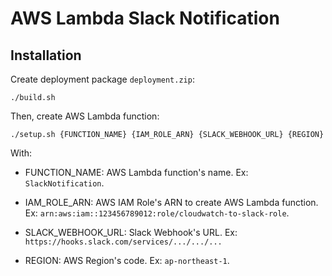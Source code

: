 # AWS Lambda Slack Notification

## Installation

Create deployment package `deployment.zip`:

    ./build.sh

Then, create AWS Lambda function:

    ./setup.sh {FUNCTION_NAME} {IAM_ROLE_ARN} {SLACK_WEBHOOK_URL} {REGION}

With:

- FUNCTION_NAME: AWS Lambda function's name. Ex: `SlackNotification`.

- IAM_ROLE_ARN: AWS IAM Role's ARN to create AWS Lambda function. Ex: `arn:aws:iam::123456789012:role/cloudwatch-to-slack-role`.

- SLACK_WEBHOOK_URL: Slack Webhook's URL. Ex: `https://hooks.slack.com/services/.../.../...`

- REGION: AWS Region's code. Ex: `ap-northeast-1`.
